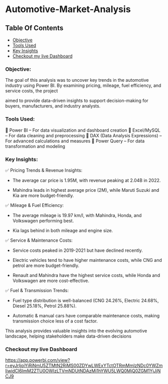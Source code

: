 # Automotive-Market-Analysis

## Table Of Contents
- [Objective](#Objective)
- [Tools Used](#Tools-Used)
- [Key Insights](#Key-Insights)
- [Checkout my live Dashboard](#Checkout-my-live-Dashboard)

### Objective:
The goal of this analysis was to uncover key trends in the automotive industry using Power BI. By examining pricing, mileage, fuel efficiency, and service costs, the project

aimed to provide data-driven insights to support decision-making for buyers, manufacturers, and industry analysts.

### Tools Used:
🔹 Power BI – For data visualization and dashboard creation
🔹 Excel/MySQL – For data cleaning and preprocessing
🔹 DAX (Data Analysis Expressions) – For advanced calculations and measures
🔹 Power Query – For data transformation and modeling

### Key Insights:
✅ Pricing Trends & Revenue Insights:

- The average car price is 1.95M, with revenue peaking at 2.04B in 2022.

- Mahindra leads in highest average price (2M), while Maruti Suzuki and Kia are more budget-friendly.

✅ Mileage & Fuel Efficiency:

- The average mileage is 19.97 km/l, with Mahindra, Honda, and Volkswagen performing best.

- Kia lags behind in both mileage and engine size.

✅ Service & Maintenance Costs:

- Service costs peaked in 2019-2021 but have declined recently.

- Electric vehicles tend to have higher maintenance costs, while CNG and petrol are more budget-friendly.

- Renault and Mahindra have the highest service costs, while Honda and Volkswagen are more cost-effective.

✅ Fuel & Transmission Trends:

- Fuel type distribution is well-balanced (CNG 24.26%, Electric 24.68%, Diesel 25.18%, Petrol 25.88%).

- Automatic & manual cars have comparable maintenance costs, making transmission choice less of a cost factor.

This analysis provides valuable insights into the evolving automotive landscape, helping stakeholders make data-driven decisions

### Checkout my live Dashboard
https://app.powerbi.com/view?r=eyJrIjoiYjRiNmU5ZTMtN2RiMS00ZDYwLWExYTctOTRmMmIzNDc0YWZmIiwidCI6ImM2ZTU0OWIzLTVmNDUtNDAzMi1hYWU5LWQ0MjQ0ZGM1YjJjNCJ9
